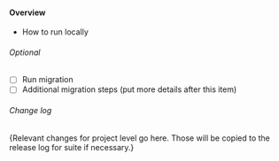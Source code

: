 #### Overview

- How to run locally

###### Optional

- [ ] Run migration
- [ ] Additional migration steps (put more details after this item)

###### Change log

{Relevant changes for project level go here. Those will be copied to the release log for suite if necessary.}
